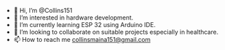 - 👋 Hi, I’m @Collins151
- 👀 I’m interested in hardware development.
- 🌱 I’m currently learning ESP 32 using Arduino IDE.
- 💞️ I’m looking to collaborate on suitable projects especially in healthcare.
- 📫 How to reach me collinsmaina151@gmail.com

<!---
Collins151/Collins151 is a ✨ special ✨ repository because its `README.md` (this file) appears on your GitHub profile.
You can click the Preview link to take a look at your changes.
--->
